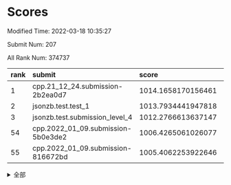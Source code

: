 # Scores

Modified Time: 2022-03-18 10:35:27

Submit Num: 207

All Rank Num: 374737

| rank |               submit               |       score        |       sigma        | pk_num |
| :--- | :--------------------------------- | :----------------- | :----------------- | :----- |
| 1    | cpp.21_12_24.submission-2b2ea0d7   | 1014.1658170156461 | 0.8208998447422261 | 7244   |
| 2    | jsonzb.test.test_1                 | 1013.7934441947818 | 0.8163897083934775 | 7238   |
| 3    | jsonzb.test.submission_level_4     | 1012.2766613637147 | 0.8037034954765847 | 7240   |
| 54   | cpp.2022_01_09.submission-5b0e3de2 | 1006.4265061026077 | 0.7248793763841278 | 7246   |
| 55   | cpp.2022_01_09.submission-816672bd | 1005.4062253922646 | 0.7184103040617882 | 7241   |


<details>
<summary>全部</summary>

| rank |                 submit                 |       score        |       sigma        | pk_num |
| :--- | :------------------------------------- | :----------------- | :----------------- | :----- |
| 1    | cpp.21_12_24.submission-2b2ea0d7       | 1014.1658170156461 | 0.8208998447422261 | 7244   |
| 2    | jsonzb.test.test_1                     | 1013.7934441947818 | 0.8163897083934775 | 7238   |
| 3    | jsonzb.test.submission_level_4         | 1012.2766613637147 | 0.8037034954765847 | 7240   |
| 4    | gobigger.level_3.submission_level_3_43 | 1012.0980758604359 | 0.7699957324612752 | 7236   |
| 5    | gobigger.level_3.submission_level_3_47 | 1012.0383999832412 | 0.7722652228242775 | 7239   |
| 6    | gobigger.level_3.submission_level_3_44 | 1011.6078923882275 | 0.7776403040425428 | 7243   |
| 7    | gobigger.level_3.submission_level_3_40 | 1011.314485996957  | 0.7497388365282033 | 7246   |
| 8    | gobigger.level_3.submission_level_3_27 | 1011.2739538858898 | 0.7696208642110829 | 7243   |
| 9    | gobigger.level_3.submission_level_3_32 | 1011.1177651678454 | 0.7638208685834249 | 7237   |
| 10   | gobigger.level_3.submission_level_3_36 | 1011.0754619300291 | 0.7854172913340459 | 7243   |
| 11   | gobigger.level_3.submission_level_3_49 | 1010.8388740912488 | 0.7567923550841181 | 7237   |
| 12   | gobigger.level_3.submission_level_3_14 | 1010.8009309465417 | 0.7636519808263308 | 7239   |
| 13   | gobigger.level_3.submission_level_3_38 | 1010.7917876191891 | 0.7648157238482568 | 7245   |
| 14   | gobigger.level_3.submission_level_3_2  | 1010.6825236432267 | 0.7672828042432165 | 7245   |
| 15   | gobigger.level_3.submission_level_3_11 | 1010.5591545818266 | 0.764865620361087  | 7247   |
| 16   | gobigger.level_3.submission_level_3_45 | 1010.5431976895464 | 0.7549050421625554 | 7245   |
| 17   | gobigger.level_3.submission_level_3_10 | 1010.4924816359037 | 0.7730594332964912 | 7243   |
| 18   | gobigger.level_3.submission_level_3_0  | 1010.4547009083634 | 0.7546542959793168 | 7244   |
| 19   | gobigger.level_3.submission_level_3_30 | 1010.3935928028858 | 0.7646042739213893 | 7240   |
| 20   | gobigger.level_3.submission_level_3_15 | 1010.3630895723251 | 0.7503592300293611 | 7247   |
| 21   | gobigger.level_3.submission_level_3_22 | 1010.3192429023688 | 0.7624200474079795 | 7240   |
| 22   | gobigger.level_3.submission_level_3_24 | 1010.2665423068345 | 0.751759419485178  | 7244   |
| 23   | gobigger.level_3.submission_level_3_25 | 1010.2628876348647 | 0.7653949466262555 | 7240   |
| 24   | gobigger.level_3.submission_level_3_20 | 1010.2583451048301 | 0.7710261655328848 | 7243   |
| 25   | gobigger.level_3.submission_level_3_28 | 1010.1250907894662 | 0.7809953340008422 | 7246   |
| 26   | gobigger.level_3.submission_level_3_42 | 1010.0723950549698 | 0.776950985181944  | 7242   |
| 27   | gobigger.level_3.submission_level_3_34 | 1010.0420782583957 | 0.7621835492791936 | 7240   |
| 28   | gobigger.level_3.submission_level_3_33 | 1010.0331074432595 | 0.7738390629749577 | 7241   |
| 29   | gobigger.level_3.submission_level_3_29 | 1010.033068989772  | 0.7571522798275798 | 7241   |
| 30   | gobigger.level_3.submission_level_3_6  | 1010.0183964047494 | 0.7478691523131751 | 7242   |
| 31   | gobigger.level_3.submission_level_3_17 | 1009.9492799637742 | 0.7440448098404573 | 7240   |
| 32   | gobigger.level_3.submission_level_3_39 | 1009.8277960707647 | 0.7628627757315846 | 7239   |
| 33   | gobigger.level_3.submission_level_3_4  | 1009.7868417109686 | 0.7598873412537358 | 7238   |
| 34   | gobigger.level_3.submission_level_3_9  | 1009.778185718208  | 0.7484909493437879 | 7245   |
| 35   | gobigger.level_3.submission_level_3_3  | 1009.7771862667805 | 0.7509267467391778 | 7241   |
| 36   | gobigger.level_3.submission_level_3_16 | 1009.7762253101065 | 0.7796677764553959 | 7242   |
| 37   | gobigger.level_3.submission_level_3_23 | 1009.6921501271912 | 0.7529019716419654 | 7241   |
| 38   | gobigger.level_3.submission_level_3_48 | 1009.6109568394609 | 0.7598751240395032 | 7246   |
| 39   | gobigger.level_3.submission_level_3_1  | 1009.5759085419489 | 0.7523701872652223 | 7238   |
| 40   | gobigger.level_3.submission_level_3_5  | 1009.5089691453293 | 0.7472796998106018 | 7249   |
| 41   | gobigger.level_3.submission_level_3_37 | 1009.4289585670728 | 0.7442520510611903 | 7240   |
| 42   | gobigger.level_3.submission_level_3_21 | 1009.3503502493236 | 0.7579746261664281 | 7242   |
| 43   | gobigger.level_3.submission_level_3_12 | 1009.3321488691648 | 0.7478832134601576 | 7241   |
| 44   | gobigger.level_3.submission_level_3_7  | 1009.2909070152328 | 0.7446190548535824 | 7243   |
| 45   | gobigger.level_3.submission_level_3_19 | 1009.2528086871072 | 0.7436992587144462 | 7238   |
| 46   | gobigger.level_3.submission_level_3_31 | 1009.2220393560383 | 0.7592783812312356 | 7238   |
| 47   | gobigger.level_3.submission_level_3_13 | 1009.1871671286825 | 0.7590461142600409 | 7242   |
| 48   | gobigger.level_3.submission_level_3_41 | 1008.9219344988967 | 0.766215359001059  | 7238   |
| 49   | gobigger.level_3.submission_level_3_46 | 1008.816022074949  | 0.739704619543429  | 7242   |
| 50   | gobigger.level_3.submission_level_3_35 | 1008.7765744592444 | 0.7430490343551639 | 7241   |
| 51   | gobigger.level_3.submission_level_3_8  | 1008.7338637782136 | 0.7421471094154979 | 7244   |
| 52   | gobigger.level_3.submission_level_3_18 | 1008.5688174445596 | 0.7463091056318751 | 7234   |
| 53   | gobigger.level_3.submission_level_3_26 | 1008.4856934346766 | 0.749045146190366  | 7243   |
| 54   | cpp.2022_01_09.submission-5b0e3de2     | 1006.4265061026077 | 0.7248793763841278 | 7246   |
| 55   | cpp.2022_01_09.submission-816672bd     | 1005.4062253922646 | 0.7184103040617882 | 7241   |
| 56   | gobigger.level_1.submission_level_1_12 | 1004.601897903015  | 0.711452453180731  | 7243   |
| 57   | gobigger.level_1.submission_level_1_11 | 1004.3448050549331 | 0.7295382535858251 | 7241   |
| 58   | gobigger.level_1.submission_level_1_37 | 1004.2475300723578 | 0.7194119994023248 | 7244   |
| 59   | gobigger.level_1.submission_level_1_25 | 1004.2005534334218 | 0.7292286610521709 | 7247   |
| 60   | gobigger.level_1.submission_level_1_26 | 1004.1905808465913 | 0.7178552795931622 | 7240   |
| 61   | gobigger.level_1.submission_level_1_49 | 1004.1780271351315 | 0.7190039076153788 | 7243   |
| 62   | gobigger.level_1.submission_level_1_28 | 1004.1534764399884 | 0.7330017271473134 | 7244   |
| 63   | gobigger.level_1.submission_level_1_19 | 1003.9243030968129 | 0.717200072735104  | 7247   |
| 64   | gobigger.level_1.submission_level_1_15 | 1003.8785298320056 | 0.7205178372627771 | 7245   |
| 65   | gobigger.level_1.submission_level_1_0  | 1003.8760578828571 | 0.7039547607757672 | 7240   |
| 66   | gobigger.level_1.submission_level_1_38 | 1003.8739439433718 | 0.7248826871285584 | 7247   |
| 67   | gobigger.level_1.submission_level_1_17 | 1003.8674318593834 | 0.7166303875284322 | 7247   |
| 68   | gobigger.level_1.submission_level_1_43 | 1003.8254113198227 | 0.7107526852846384 | 7239   |
| 69   | gobigger.level_1.submission_level_1_40 | 1003.8201590550018 | 0.7225817144628379 | 7244   |
| 70   | gobigger.level_1.submission_level_1_27 | 1003.7871382579993 | 0.7120572868217533 | 7241   |
| 71   | gobigger.level_1.submission_level_1_32 | 1003.7765623074378 | 0.740708293095442  | 7240   |
| 72   | gobigger.level_1.submission_level_1_42 | 1003.6662376660979 | 0.7267466803767699 | 7241   |
| 73   | gobigger.level_1.submission_level_1_30 | 1003.6052161077602 | 0.7130160133832301 | 7244   |
| 74   | gobigger.level_1.submission_level_1_5  | 1003.5897303707638 | 0.7170866354955675 | 7242   |
| 75   | gobigger.level_1.submission_level_1_48 | 1003.5456487341421 | 0.7147285679268404 | 7237   |
| 76   | gobigger.level_1.submission_level_1_23 | 1003.5455488062249 | 0.7147510784684427 | 7245   |
| 77   | gobigger.level_1.submission_level_1_20 | 1003.5393450447025 | 0.7118324029712629 | 7245   |
| 78   | gobigger.level_1.submission_level_1_16 | 1003.5184395690227 | 0.7091145927674518 | 7242   |
| 79   | gobigger.level_1.submission_level_1_34 | 1003.4682640541329 | 0.7205201664718308 | 7237   |
| 80   | gobigger.level_1.submission_level_1_45 | 1003.40284716549   | 0.7191896154485322 | 7243   |
| 81   | gobigger.level_1.submission_level_1_9  | 1003.3143256782644 | 0.7110878975404756 | 7239   |
| 82   | gobigger.level_1.submission_level_1_47 | 1003.2532521252699 | 0.7132874657875982 | 7240   |
| 83   | gobigger.level_1.submission_level_1_39 | 1003.250698031095  | 0.7190095734688592 | 7239   |
| 84   | gobigger.level_1.submission_level_1_3  | 1003.2164677264847 | 0.7134454570138598 | 7237   |
| 85   | gobigger.level_1.submission_level_1_8  | 1003.1876517154727 | 0.7162685036018813 | 7239   |
| 86   | gobigger.level_1.submission_level_1_31 | 1003.0210923941296 | 0.721064183264383  | 7245   |
| 87   | gobigger.level_1.submission_level_1_44 | 1003.0097470785694 | 0.7108264249594873 | 7240   |
| 88   | gobigger.level_1.submission_level_1_13 | 1002.9465583793967 | 0.7135811543079246 | 7246   |
| 89   | gobigger.level_1.submission_level_1_18 | 1002.9208948063962 | 0.7284336704810965 | 7237   |
| 90   | gobigger.level_1.submission_level_1_2  | 1002.8555790871857 | 0.7211798905300729 | 7238   |
| 91   | gobigger.level_1.submission_level_1_36 | 1002.8505950586473 | 0.7142142155999324 | 7243   |
| 92   | gobigger.level_1.submission_level_1_6  | 1002.8322475182514 | 0.7119844238451479 | 7245   |
| 93   | gobigger.level_1.submission_level_1_22 | 1002.7928155286428 | 0.7182537062297342 | 7244   |
| 94   | gobigger.level_1.submission_level_1_41 | 1002.7797406075746 | 0.7120823820133759 | 7241   |
| 95   | gobigger.level_1.submission_level_1_33 | 1002.7200407320717 | 0.7109386734693953 | 7236   |
| 96   | gobigger.level_1.submission_level_1_21 | 1002.7022483427753 | 0.7073975113735766 | 7246   |
| 97   | gobigger.level_1.submission_level_1_46 | 1002.6954920040808 | 0.7160877126167307 | 7239   |
| 98   | gobigger.level_1.submission_level_1_35 | 1002.6378040653502 | 0.7054039572353619 | 7235   |
| 99   | gobigger.level_1.submission_level_1_24 | 1002.5883502552612 | 0.7160539003568728 | 7237   |
| 100  | gobigger.level_1.submission_level_1_4  | 1002.4538049558197 | 0.7165866680820255 | 7244   |
| 101  | gobigger.level_1.submission_level_1_14 | 1002.3526295109615 | 0.715619516413456  | 7239   |
| 102  | gobigger.level_1.submission_level_1_1  | 1002.278156767419  | 0.7075189766994651 | 7243   |
| 103  | gobigger.level_1.submission_level_1_10 | 1001.9986457640755 | 0.7109641266073844 | 7239   |
| 104  | gobigger.level_1.submission_level_1_7  | 1001.9813551469205 | 0.717026912352756  | 7241   |
| 105  | gobigger.level_1.submission_level_1_29 | 1001.9780546587822 | 0.7171620578092283 | 7241   |
| 106  | gobigger.random.submission_random_45   | 997.7623000784688  | 0.7115012181486012 | 7240   |
| 107  | gobigger.random.submission_random_33   | 997.0253337616233  | 0.7221455029497673 | 7239   |
| 108  | gobigger.random.submission_random_44   | 996.9408748570895  | 0.7079852639593384 | 7241   |
| 109  | gobigger.random.submission_random_42   | 996.8905044188805  | 0.7133338431190083 | 7240   |
| 110  | gobigger.random.submission_random_7    | 996.7983427930168  | 0.7177498289784221 | 7242   |
| 111  | gobigger.random.submission_random_3    | 996.6652458589705  | 0.7105645882385183 | 7243   |
| 112  | gobigger.random.submission_random_29   | 996.6623755224034  | 0.6985124057124574 | 7244   |
| 113  | gobigger.random.submission_random_31   | 996.6269683625496  | 0.7152914663367668 | 7243   |
| 114  | gobigger.random.submission_random_34   | 996.519938591998   | 0.700367650993358  | 7238   |
| 115  | gobigger.random.submission_random_8    | 996.5169179670361  | 0.7023997687934426 | 7240   |
| 116  | gobigger.random.submission_random_15   | 996.4128829693392  | 0.709075104901822  | 7238   |
| 117  | gobigger.random.submission_random_14   | 996.3603481478875  | 0.7141367511461673 | 7238   |
| 118  | gobigger.random.submission_random_49   | 996.3266175913341  | 0.7187753862450951 | 7244   |
| 119  | gobigger.random.submission_random_18   | 996.3160494237154  | 0.7108999747722861 | 7242   |
| 120  | gobigger.random.submission_random_12   | 996.2852638020724  | 0.7226451859762762 | 7244   |
| 121  | gobigger.random.submission_random_24   | 996.2096263969983  | 0.7160700142485587 | 7244   |
| 122  | gobigger.random.submission_random_9    | 996.1469412201313  | 0.7108621883855332 | 7238   |
| 123  | gobigger.random.submission_random_0    | 996.132645296477   | 0.7123752144500994 | 7239   |
| 124  | gobigger.random.submission_random_19   | 996.0897392506664  | 0.704364332168303  | 7237   |
| 125  | gobigger.random.submission_random_10   | 996.0670490881361  | 0.7069869010626829 | 7239   |
| 126  | gobigger.random.submission_random_4    | 996.0466677471909  | 0.7079112101937837 | 7246   |
| 127  | gobigger.random.submission_random_25   | 996.0357735542074  | 0.7070336965268015 | 7242   |
| 128  | gobigger.random.submission_random_46   | 996.0334759135327  | 0.7069475599583184 | 7242   |
| 129  | gobigger.random.submission_random_41   | 996.0053968358849  | 0.7033488425641237 | 7236   |
| 130  | gobigger.random.submission_random_39   | 995.9540913250448  | 0.7088015033340533 | 7238   |
| 131  | gobigger.random.submission_random_17   | 995.9380322885153  | 0.7106746406973214 | 7243   |
| 132  | gobigger.random.submission_random_38   | 995.9200205976138  | 0.7090598422453754 | 7245   |
| 133  | gobigger.random.submission_random_21   | 995.88045411901    | 0.7082616761192655 | 7242   |
| 134  | gobigger.random.submission_random_27   | 995.8382759011522  | 0.704716825759251  | 7237   |
| 135  | gobigger.random.submission_random_36   | 995.7245858683705  | 0.719738832529608  | 7243   |
| 136  | gobigger.random.submission_random_2    | 995.6918230045875  | 0.7107975488915119 | 7242   |
| 137  | gobigger.random.submission_random_16   | 995.6623675254004  | 0.7223672989941075 | 7240   |
| 138  | gobigger.random.submission_random_32   | 995.6435076427396  | 0.7121029037226047 | 7242   |
| 139  | gobigger.random.submission_random_5    | 995.6085644277522  | 0.7072628664819666 | 7237   |
| 140  | gobigger.random.submission_random_22   | 995.4800554655371  | 0.7090115004159274 | 7242   |
| 141  | gobigger.random.submission_random_47   | 995.4794661137503  | 0.721245526750344  | 7235   |
| 142  | gobigger.random.submission_random_43   | 995.4396777935925  | 0.7128140398013327 | 7238   |
| 143  | gobigger.random.submission_random_40   | 995.4350263992509  | 0.71860580624534   | 7240   |
| 144  | gobigger.random.submission_random_35   | 995.4181075200909  | 0.7111287661315708 | 7243   |
| 145  | gobigger.random.submission_random_37   | 995.4096725378596  | 0.7144824860884683 | 7240   |
| 146  | gobigger.random.submission_random_28   | 995.4027041783381  | 0.7099821827930193 | 7245   |
| 147  | gobigger.random.submission_random_11   | 995.3892413069258  | 0.7249808546497366 | 7242   |
| 148  | gobigger.random.submission_random_30   | 995.3858394112629  | 0.7086452763386583 | 7241   |
| 149  | gobigger.random.submission_random_26   | 995.3727859978565  | 0.7133643401746    | 7246   |
| 150  | gobigger.random.submission_random_13   | 995.2946402983082  | 0.7166400099542187 | 7243   |
| 151  | gobigger.random.submission_random_48   | 995.2722529417603  | 0.7212521485104033 | 7244   |
| 152  | gobigger.random.submission_random_23   | 995.2671205935675  | 0.7240403876274067 | 7240   |
| 153  | gobigger.random.submission_random_20   | 995.1209101038497  | 0.7114498054726441 | 7241   |
| 154  | gobigger.random.submission_random_6    | 995.0693432764688  | 0.7124735840452142 | 7237   |
| 155  | gobigger.random.submission_random_1    | 994.8316389547983  | 0.7089473437211077 | 7239   |
| 156  | gobigger.level_2.submission_level_2_22 | 994.2258406133991  | 0.7321027716938617 | 7242   |
| 157  | gobigger.level_2.submission_level_2_32 | 993.7607246752901  | 0.7287519384415083 | 7238   |
| 158  | gobigger.level_2.submission_level_2_46 | 993.4093328467512  | 0.7329293037610681 | 7238   |
| 159  | gobigger.level_2.submission_level_2_41 | 993.3469958766852  | 0.719785500773975  | 7237   |
| 160  | gobigger.level_2.submission_level_2_13 | 993.1197998155163  | 0.7448001454211405 | 7241   |
| 161  | gobigger.level_2.submission_level_2_45 | 992.9584645026395  | 0.7410350013419384 | 7240   |
| 162  | gobigger.level_2.submission_level_2_3  | 992.7959077808654  | 0.7654716344996291 | 7240   |
| 163  | gobigger.level_2.submission_level_2_5  | 992.7671144915205  | 0.7435131439932509 | 7242   |
| 164  | gobigger.level_2.submission_level_2_12 | 992.7586369265231  | 0.7437645638427451 | 7239   |
| 165  | gobigger.level_2.submission_level_2_26 | 992.6822992238984  | 0.7459186943330075 | 7245   |
| 166  | gobigger.level_2.submission_level_2_36 | 992.6686783282017  | 0.7410343731794387 | 7236   |
| 167  | gobigger.level_2.submission_level_2_48 | 992.6104909266578  | 0.7511590791021525 | 7240   |
| 168  | gobigger.level_2.submission_level_2_49 | 992.6092953020111  | 0.7462967367053512 | 7235   |
| 169  | gobigger.level_2.submission_level_2_2  | 992.5366906040049  | 0.7372428711456008 | 7243   |
| 170  | gobigger.level_2.submission_level_2_47 | 992.523460743667   | 0.7575649911765212 | 7244   |
| 171  | gobigger.level_2.submission_level_2_14 | 992.5213527081386  | 0.755286274766442  | 7242   |
| 172  | gobigger.level_2.submission_level_2_4  | 992.4389440136587  | 0.7423725178124368 | 7244   |
| 173  | gobigger.level_2.submission_level_2_29 | 992.3044812458295  | 0.7382372848159096 | 7241   |
| 174  | gobigger.level_2.submission_level_2_44 | 992.2667906115222  | 0.763376150386415  | 7239   |
| 175  | gobigger.level_2.submission_level_2_30 | 992.0557137283671  | 0.7559973501832956 | 7246   |
| 176  | gobigger.level_2.submission_level_2_7  | 992.0499208263158  | 0.7284360108265958 | 7239   |
| 177  | gobigger.level_2.submission_level_2_16 | 992.0450050125503  | 0.7673655385504156 | 7241   |
| 178  | gobigger.level_2.submission_level_2_23 | 991.9718970762369  | 0.7548190562743904 | 7244   |
| 179  | gobigger.level_2.submission_level_2_43 | 991.9656563567838  | 0.7607658587068009 | 7243   |
| 180  | gobigger.level_2.submission_level_2_34 | 991.9088822287596  | 0.7725044335271019 | 7243   |
| 181  | gobigger.level_2.submission_level_2_20 | 991.9071125687879  | 0.7630357814151292 | 7242   |
| 182  | gobigger.level_2.submission_level_2_39 | 991.8951261428723  | 0.7405497167416477 | 7241   |
| 183  | gobigger.level_2.submission_level_2_18 | 991.8234141906521  | 0.7471240899015802 | 7239   |
| 184  | gobigger.level_2.submission_level_2_25 | 991.7921792015602  | 0.7407759718711793 | 7236   |
| 185  | gobigger.level_2.submission_level_2_6  | 991.7883378932991  | 0.7423791873540485 | 7242   |
| 186  | gobigger.level_2.submission_level_2_19 | 991.7465787001412  | 0.7525860960156507 | 7241   |
| 187  | gobigger.level_2.submission_level_2_24 | 991.7303356396152  | 0.7494099544025261 | 7237   |
| 188  | gobigger.level_2.submission_level_2_1  | 991.6264136584829  | 0.7432479706027663 | 7237   |
| 189  | gobigger.level_2.submission_level_2_31 | 991.5999020725623  | 0.7601395100788553 | 7245   |
| 190  | gobigger.level_2.submission_level_2_21 | 991.5445614585022  | 0.7452239465380603 | 7241   |
| 191  | gobigger.level_2.submission_level_2_11 | 991.5373331486446  | 0.7405178542587707 | 7242   |
| 192  | gobigger.level_2.submission_level_2_9  | 991.447530714608   | 0.7478256598544017 | 7239   |
| 193  | gobigger.level_2.submission_level_2_42 | 991.4314710614049  | 0.7543351470494171 | 7246   |
| 194  | gobigger.level_2.submission_level_2_15 | 991.4230774298896  | 0.7501553649563518 | 7242   |
| 195  | gobigger.level_2.submission_level_2_37 | 991.4181600167292  | 0.7609184045048356 | 7242   |
| 196  | gobigger.level_2.submission_level_2_28 | 991.3028144436189  | 0.7597143755509104 | 7242   |
| 197  | gobigger.level_2.submission_level_2_27 | 991.2110279786486  | 0.7447315962095998 | 7244   |
| 198  | gobigger.level_2.submission_level_2_17 | 991.0869581535485  | 0.7572674139379414 | 7240   |
| 199  | gobigger.level_2.submission_level_2_40 | 991.0858520075286  | 0.7543684425297074 | 7244   |
| 200  | gobigger.level_2.submission_level_2_35 | 990.9323893646472  | 0.7584625892772638 | 7243   |
| 201  | gobigger.level_2.submission_level_2_8  | 990.9238268490014  | 0.7464167400673443 | 7241   |
| 202  | gobigger.level_2.submission_level_2_33 | 990.9121659074405  | 0.7720981082736522 | 7246   |
| 203  | gobigger.level_2.submission_level_2_10 | 990.9106093154084  | 0.7755597326195363 | 7244   |
| 204  | gobigger.level_2.submission_level_2_0  | 990.5616089690543  | 0.7505951233517166 | 7244   |
| 205  | gobigger.level_2.submission_level_2_38 | 989.7886611203188  | 0.7733096465439944 | 7242   |
| 206  | gobigger.none.submission_none_0        | 976.5989764902964  | 1.3695630701969568 | 7238   |
| 207  | gobigger.none.submission_none_1        | 975.096529520424   | 1.52072448762539   | 7232   |

</details>